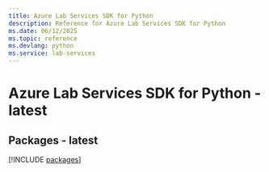 ```yaml
---
title: Azure Lab Services SDK for Python
description: Reference for Azure Lab Services SDK for Python
ms.date: 06/12/2025
ms.topic: reference
ms.devlang: python
ms.service: lab-services
---
```

# Azure Lab Services SDK for Python - latest
## Packages - latest
[!INCLUDE [packages](lab-services-index.md)]